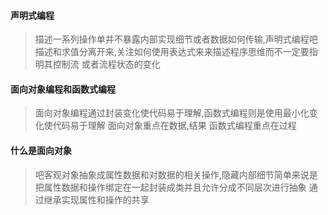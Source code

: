 #### 声明式编程
>描述一系列操作单并不暴露内部实现细节或者数据如何传输,声明式编程吧描述和求值分离开来,关注如何使用表达式来来描述程序思维而不一定要指明其控制流
>或者流程状态的变化
#### 面向对象编程和函数式编程
>面向对象编程通过封装变化使代码易于理解,函数式编程则是使用最小化变化使代码易于理解
>面向对象重点在数据,结果 函数式编程重点在过程
#### 什么是面向对象
> 吧客观对象抽象成属性数据和对数据的相关操作,隐藏内部细节简单来说是把属性数据和操作绑定在一起封装成类并且允许分成不同层次进行抽象
>通过继承实现属性和操作的共享